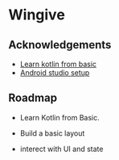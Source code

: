 
# Wingive




## Acknowledgements

 - [Learn kotlin from basic](https://developer.android.com/courses/android-basics-compose/course)
 - [Android studio setup](https://www.youtube.com/watch?v=3LVwTukzFu8&t=141s)



## Roadmap

- Learn Kotlin from Basic.

- Build a basic layout 

- interect with UI and state

